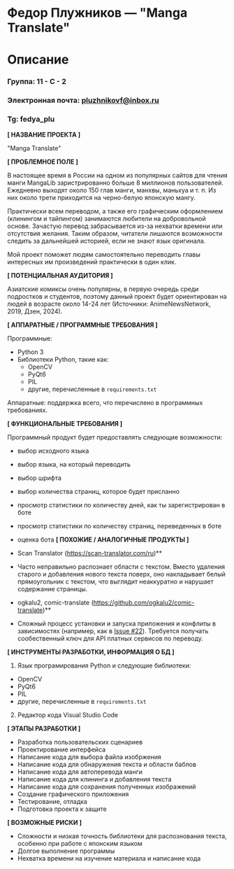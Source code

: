 # Федор Плужников — "Manga Translate"
# Описание

### Группа: 11 - С - 2
### Электронная почта: pluzhnikovf@inbox.ru
### Tg: fedya_plu


**[ НАЗВАНИЕ ПРОЕКТА ]**

"Manga Translate"

**[ ПРОБЛЕМНОЕ ПОЛЕ ]**

В настоящее время в России на одном из популярных сайтов для чтения манги MangaLib заристрированно больше 8 миллионов пользователей. Ежедневно выходят около 150 глав манги, манхвы, маньхуа и т. п. Из них около трети приходится на черно-белую японскую мангу.

Практически всем переводом, а также его графическим оформлением (клинингом и тайпингом) занимаются любители на добровольной основе. Зачастую перевод забрасывается из-за нехватки времени или отсутствия желания. Таким образом, читатели лишаются возможности следить за дальнейшей историей, если не знают язык оригинала.

Мой проект поможет людям самостоятельно переводить главы интересных им произведений практически в один клик.

**[ ПОТЕНЦИАЛЬНАЯ АУДИТОРИЯ ]**

Азиатские комиксы очень популярны, в первую очередь среди подростков и студентов, поэтому данный проект будет ориентирован на людей в возрасте около 14-24 лет (Источники: AnimeNewsNetwork, 2019, Дзен, 2024).

**[ АППАРАТНЫЕ / ПРОГРАММНЫЕ ТРЕБОВАНИЯ ]** 

Программные:

- Python 3
- Библиотеки Python, такие как:
  - OpenCV
  - PyQt6
  - PIL
  - другие, перечисленные в `requirements.txt`

Аппаратные: поддержка всего, что перечислено в программных требованиях.

**[ ФУНКЦИОНАЛЬНЫЕ ТРЕБОВАНИЯ ]**

Программный продукт будет предоставлять следующие возможности:

* выбор исходного языка
* выбор языка, на который переводить
* выбор шрифта
* выбор количества страниц, которое будет присланно
* просмотр статистики по количеству дней, как ты зарегистрирован в боте
* просмотр статистики по количеству страниц, переведенных в боте
* оценка бота
**[ ПОХОЖИЕ / АНАЛОГИЧНЫЕ ПРОДУКТЫ ]**

* Scan Translator (https://scan-translator.com/ru)**

* Часто неправильно распознает области с текстом. Вместо удаления старого и добавления нового текста поверх, оно накладывает белый прямоугольник с текстом, что выглядит неаккуратно и нарушает содержание страницы.

* ogkalu2, comic-translate (https://github.com/ogkalu2/comic-translate)**

* Сложный процесс установки и запуска приложения и конфлиты в зависимостях (например, как в [Issue #22](https://github.com/ogkalu2/comic-translate/issues/22)). Требуется получать сообественный ключ для API платных сервисов по переводу.

**[ ИНСТРУМЕНТЫ РАЗРАБОТКИ, ИНФОРМАЦИЯ О БД ]**

1. Язык програмирования Python и следующие библиотеки:

* OpenCV
* PyQt6
* PIL
* другие, перечисленные в `requirements.txt`

2. Редактор кода Visual Studio Code

**[ ЭТАПЫ РАЗРАБОТКИ ]**

* Разработка пользовательских сценариев
* Проектирование интерфейса
* Написание кода для выбора файла изобржения
* Написание кода для обнаружения текста и области баблов
* Написание кода для автоперевода манги
* Написание кода для клининга и добавления текста
* Написание кода для сохранения полученных изображений
* Создание графического приложения
* Тестирование, отладка
* Подготовка проекта к защите

**[ ВОЗМОЖНЫЕ РИСКИ ]**

* Сложности и низкая точность библиотеки для распознования текста, особенно при работе с японским языком
* Долгое выполнение программы
* Нехватка времени на изучение материала и написание кода
